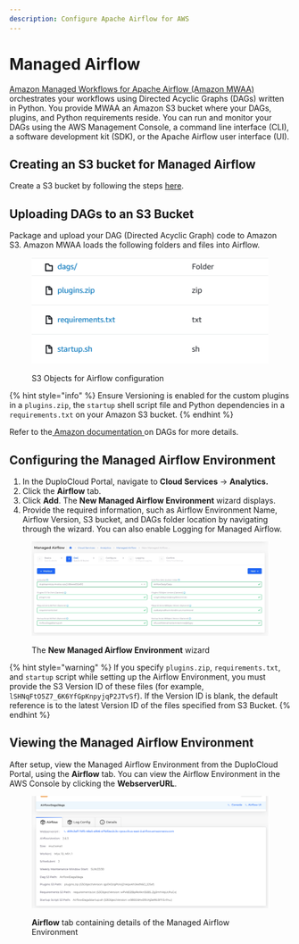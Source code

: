 ```yaml
---
description: Configure Apache Airflow for AWS
---
```


# Managed Airflow

[Amazon Managed Workflows for Apache Airflow (Amazon MWAA)](https://aws.amazon.com/managed-workflows-for-apache-airflow/) orchestrates your workflows using Directed Acyclic Graphs (DAGs) written in Python. You provide MWAA an Amazon S3 bucket where your DAGs, plugins, and Python requirements reside. You can run and monitor your DAGs using the AWS Management Console, a command line interface (CLI), a software development kit (SDK), or the Apache Airflow user interface (UI).

## Creating an S3 bucket for Managed Airflow

Create a S3 bucket by following the steps [here](s3-bucket.md).

## Uploading DAGs to an S3 **Bucket**

Package and upload your DAG (Directed Acyclic Graph) code to Amazon S3. Amazon MWAA loads the following folders and files into Airflow.

<div align="left">

<figure><img src="../../.gitbook/assets/image (372).png" alt=""><figcaption><p>S3 Objects for Airflow configuration</p></figcaption></figure>

</div>

{% hint style="info" %}
Ensure Versioning is enabled for the custom plugins in a `plugins.zip`, the `startup` shell script file  and Python dependencies in a `requirements.txt` on your Amazon S3 bucket.&#x20;
{% endhint %}

Refer to the[ Amazon documentation ](https://docs.aws.amazon.com/mwaa/latest/userguide/working-dags.html)on DAGs for more details.

## Configuring the Managed Airflow Environment

1. In the DuploCloud Portal, navigate to **Cloud Services** -> **Analytics.**
2. Click the **Airflow** tab.
3. Click **Add**. The **New Managed Airflow Environment** wizard displays.
4. Provide the required information, such as Airflow Environment Name, Airflow Version, S3 bucket, and DAGs folder location by navigating through the wizard. You can also enable Logging for Managed Airflow.

<figure><img src="../../.gitbook/assets/screenshot-nimbusweb.me-2024.02.19-14_35_55.png" alt=""><figcaption><p>The <strong>New Managed Airflow Environment</strong> wizard </p></figcaption></figure>

{% hint style="warning" %}
If you specify `plugins.zip`, `requirements.txt`, and `startup` script while setting up the Airflow Environment, you must provide the S3 Version ID of these files (for example, `lSHNqFtO5Z7_6K6YfGpKnpyjqP2JTvSf`). If the Version ID is blank, the default reference is to the latest Version ID of the files specified from S3 Bucket.
{% endhint %}

## **Viewing the Managed Airflow Environment**

After setup, view the Managed Airflow Environment from the DuploCloud Portal, using the **Airflow** tab. You can view the Airflow Environment in the AWS Console by clicking the **WebserverURL**.

<figure><img src="../../.gitbook/assets/image (371).png" alt=""><figcaption><p><strong>Airflow</strong> tab containing details of the Managed Airflow Environment</p></figcaption></figure>
